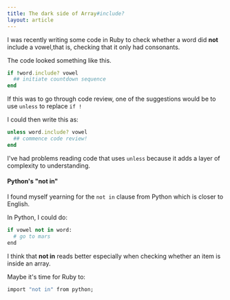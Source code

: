 ```yaml
---
title: The dark side of Array#include?
layout: article
---
```


I was recently writing some code in Ruby to check whether a word did **not** include a vowel,that is, checking that it only had consonants.

The code looked something like this.

```ruby
if !word.include? vowel
  ## initiate countdown sequence
end
```

If this was to go through code review, one of the suggestions would be to use `unless` to replace `if !`

I could then write this as:

```ruby
unless word.include? vowel
  ## commence code review!
end
```

I've had problems reading code that uses `unless` because it adds a layer of complexity to understanding.

#### Python's "not in"

I found myself yearning for the `not in` clause from Python which is closer to English.

In Python, I could do:

```python
if vowel not in word:
  # go to mars
end
```

I think that **not in** reads better especially when checking whether an item is inside an array.

Maybe it's time for Ruby to:

```ruby
import "not in" from python;
```